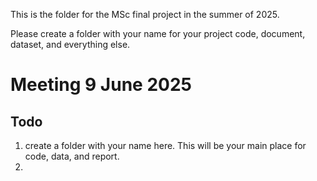 This is the folder for the MSc final project in the summer of 2025. 

Please create a folder with your name for your project code, document, dataset, and everything else.

# Meeting 9 June 2025

## Todo
1. create a folder with your name here. This will be your main place for code, data, and report.
2. 
